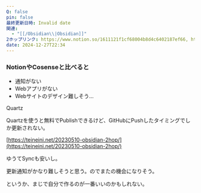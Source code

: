 ```yaml
---
Q: false
pin: false
最終更新日時: Invalid date
関連:
  - "[[/Obsidian\\|Obsidian]]"
2ホップリンク: https://www.notion.so/1611121f1cf68004b8d4c6402187ef66, https://www.notion.so/1611121f1cf680439bceee9ec3e46b2c, https://www.notion.so/16c75a74006c45118ce11a1ece06d565
date: 2024-12-27T22:34
---
```

  

### NotionやCosenseと比べると

- 通知がない
- Webアプリがない
- Webサイトのデザイン難しそう…

  

  

Quartz

Quartzを使うと無料でPublishできるけど、GitHubにPushしたタイミングでしか更新されない。

  

[https://teineini.net/20230510-obsidian-2hop/](https://teineini.net/20230510-obsidian-2hop/)

  

  

ゆうてSyncも安いし。

更新通知がかなり難しそうと思う。のでまたの機会になりそう。

  

というか、まじで自分で作るのが一番いいのかもしれない。